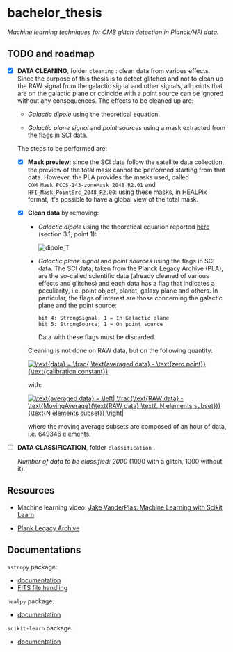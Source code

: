 # bachelor_thesis

_Machine learning techniques for CMB glitch detection in Planck/HFI data._


## TODO and roadmap

- [x] **DATA CLEANING**, folder `cleaning` : clean data from various effects. Since the purpose of this thesis is to detect glitches and not to clean up the RAW signal from the galactic signal and other signals, all points that are on the galactic plane or coincide with a point source can be ignored without any consequences. The effects to be cleaned up are:

	- _Galactic dipole_ using the theoretical equation.
	
	- _Galactic plane signal_ and _point sources_ using a mask extracted from the flags in SCI data.
	
	The steps to be performed are:
	
	- [x] **Mask preview**; since the SCI data follow the satellite data collection, the preview of the total mask cannot be performed starting from that data. However, the PLA provides the masks used, called `COM_Mask_PCCS-143-zoneMask_2048_R2.01` and `HFI_Mask_PointSrc_2048_R2.00`: using these masks, in HEALPix format, it's possible to have a global view of the total mask.
	
	- [x] **Clean data** by removing:
	
		- _Galactic dipole_ using the theoretical equation reported [here](https://www.aanda.org/articles/aa/abs/2014/11/aa21527-13/aa21527-13.html) (section 3.1, point 1):
		
			![dipole_T](https://www.aanda.org/articles/aa/full_html/2014/11/aa21527-13/aa21527-13-eq237.png)
		
		- _Galactic plane signal_ and _point sources_ using the flags in SCI data. The SCI data, taken from the Planck Legacy Archive (PLA), are the so-called scientific data (already cleaned of various effects and glitches) and each data has a flag that indicates a peculiarity, i.e. point object, planet, galaxy plane and others. In particular, the flags of interest are those concerning the galactic plane and the point source:
			```
			bit 4: StrongSignal; 1 = In Galactic plane
			bit 5: StrongSource; 1 = On point source
			```
			Data with these flags must be discarded.
			
		Cleaning is not done on RAW data, but on the following quantity:
		
		<a href="https://www.codecogs.com/eqnedit.php?latex=\text{data}&space;=&space;\frac{&space;\text{averaged&space;data}&space;-&space;\text{zero&space;point}}{\text{calibration&space;constant}}" target="_blank"><img src="https://latex.codecogs.com/gif.latex?\text{data}&space;=&space;\frac{&space;\text{averaged&space;data}&space;-&space;\text{zero&space;point}}{\text{calibration&space;constant}}" title="\text{data} = \frac{ \text{averaged data} - \text{zero point}}{\text{calibration constant}}" /></a>
		
		with:
		
		<a href="https://www.codecogs.com/eqnedit.php?latex=\text{averaged&space;data}&space;=&space;\left|&space;\frac{\text{RAW&space;data}&space;-&space;\text{MovingAverage}(\text{RAW&space;data}&space;\text{,&space;N&space;elements&space;subset})}{\text{N&space;elements&space;subset}}&space;\right|" target="_blank"><img src="https://latex.codecogs.com/gif.latex?\text{averaged&space;data}&space;=&space;\left|&space;\frac{\text{RAW&space;data}&space;-&space;\text{MovingAverage}(\text{RAW&space;data}&space;\text{,&space;N&space;elements&space;subset})}{\text{N&space;elements&space;subset}}&space;\right|" title="\text{averaged data} = \left| \frac{\text{RAW data} - \text{MovingAverage}(\text{RAW data} \text{, N elements subset})}{\text{N elements subset}} \right|" /></a>
		
		where the moving average subsets are composed of an hour of data, i.e. 649346 elements.
		
	
- [ ] **DATA CLASSIFICATION**, folder `classification` .

	_Number of data to be classified: 2000_ (1000 with a glitch, 1000 without it).


## Resources

- Machine learning video: [Jake VanderPlas: Machine Learning with Scikit Learn](https://www.youtube.com/watch?v=HC0J_SPm9co)

- [Plank Legacy Archive](http://pla.esac.esa.int/pla/#home)


## Documentations

`astropy` package:
- [documentation](https://docs.astropy.org/en/stable/)
- [FITS file handling](https://docs.astropy.org/en/stable/io/fits/)

`healpy` package:
- [documentation](https://healpy.readthedocs.io/en/latest/)

`scikit-learn` package:
- [documentation](https://scikit-learn.org/stable/)
